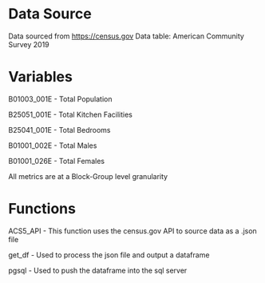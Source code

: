 # Data Source

Data sourced from https://census.gov
Data table: American Community Survey 2019

# Variables

B01003_001E - Total Population

B25051_001E - Total Kitchen Facilities

B25041_001E - Total Bedrooms

B01001_002E - Total Males

B01001_026E - Total Females

All metrics are at a Block-Group level granularity


# Functions

ACS5_API - This function uses the census.gov API to  source data as a .json file

get_df - Used to process  the json file and output a dataframe

pgsql - Used to push the dataframe into the sql server







